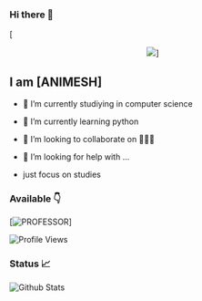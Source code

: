 ### Hi there 👋

<!--
**Ns-AnoNymouS/Ns-AnoNymouS** is a ✨ _special_ ✨ repository because its `README.md` (this file) appears on your GitHub profile.

Here are some ideas to get you started:

- 🔭 I’m currently working on ...
- 🌱 I’m currently learning ...
- 👯 I’m looking to collaborate on ...
- 🤔 I’m looking for help with ...
- 💬 Ask me about ...
- 📫 How to reach me: ...
- 😄 Pronouns: ...
- ⚡ Fun fact: ...
-->

[<p align="center">
<img src="https://telegra.ph/file/661f584f5aecc25011d9b.jpg">]
## I am [ANIMESH]

- 🔭 I’m currently studiying in computer science

- 🌱 I’m currently learning python

- 👯 I’m looking to collaborate on 🤷🏻‍♂️

- 🤔 I’m looking for help with ...

- just focus on studies

### Available 👇

[![PROFESSOR](https://cdn.jsdelivr.net/npm/simple-icons@3.2.0/icons/telegram.svg)]


![Profile Views](https://hits.seeyoufarm.com/api/count/incr/badge.svg?url=https://github.com/Tahim15/&title=Profile%20Views)



### Status 📈

![Github Stats](https://github-readme-stats.vercel.app/api?username=PROFESSOR-EDITX&show_icons=true&title_color=333&icon_color=333&include_all_commits=true&theme=onedark&cache_seconds=86400)


